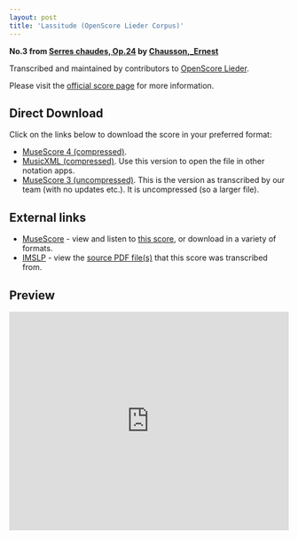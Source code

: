```yaml
---
layout: post
title: 'Lassitude (OpenScore Lieder Corpus)'
---
```


__No.3 from [Serres chaudes, Op.24](https://fourscoreandmore.org/openscore/lieder/Chausson,_Ernest/Serres_chaudes,_Op.24/) by [Chausson,_Ernest](https://fourscoreandmore.org/openscore/lieder/Chausson,_Ernest)__

Transcribed and maintained by contributors to [OpenScore Lieder].

Please visit the [official score page] for more information.

[official score page]: https://musescore.com/openscore-lieder-corpus/scores/5057847
[OpenScore Lieder]: https://musescore.com/openscore-lieder-corpus

## Direct Download

Click on the links below to download the score in your preferred format:
- [MuseScore 4 (compressed)](https://fourscoreandmore.org/openscore/lieder/Chausson,_Ernest/Serres_chaudes,_Op.24/3_Lassitude.mscz).
- [MusicXML (compressed)](https://fourscoreandmore.org/openscore/lieder/Chausson,_Ernest/Serres_chaudes,_Op.24/3_Lassitude.mxl). Use this version to open the file in other notation apps.
- [MuseScore 3 (uncompressed)](https://raw.githubusercontent.com/OpenScore/Lieder/refs/heads/main/scores/Chausson,_Ernest/Serres_chaudes,_Op.24/3_Lassitude/lc5057847.mscx). This is the version as transcribed by our team (with no updates etc.). It is uncompressed (so a larger file).

## External links

- [MuseScore] - view and listen to [this score][MuseScore], or download in a variety of formats.
- [IMSLP] - view the [source PDF file(s)][IMSLP] that this score was transcribed from.

[MuseScore]: https://musescore.com/score/5057847
[IMSLP]: https://imslp.org/wiki/Special:ReverseLookup/26882

## Preview

<iframe width="100%" height="394" src="https://musescore.com/openscore-lieder-corpus/scores/5057847/embed" frameborder="0" allowfullscreen allow="autoplay; fullscreen"></iframe>
